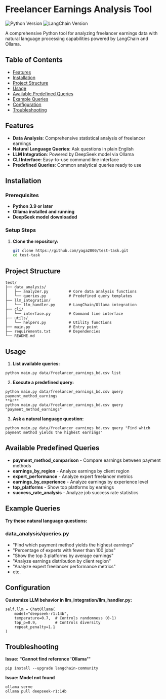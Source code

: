 # Freelancer Earnings Analysis Tool

![Python Version](https://img.shields.io/badge/python-3.9%2B-blue)
![LangChain Version](https://img.shields.io/badge/LangChain-0.1%2B-orange)

A comprehensive Python tool for analyzing freelancer earnings data with natural language processing capabilities powered by LangChain and Ollama.

## Table of Contents
- [Features](#features)
- [Installation](#installation)
- [Project Structure](#project-structure)
- [Usage](#usage)
- [Available Predefined Queries](#available-predefined-queries)
- [Example Queries](#example-queries)
- [Configuration](#configuration)
- [Troubleshooting](#troubleshooting)

## Features

- **Data Analysis**: Comprehensive statistical analysis of freelancer earnings
- **Natural Language Queries**: Ask questions in plain English
- **LLM Integration**: Powered by DeepSeek model via Ollama
- **CLI Interface**: Easy-to-use command line interface
- **Predefined Queries**: Common analytical queries ready to use

## Installation

### Prerequisites

- **Python 3.9 or later**
- **Ollama installed and running**
- **DeepSeek model downloaded**

### Setup Steps

1. **Clone the repository:**
   ```bash
   git clone https://github.com/yaga2000/test-task.git
   cd test-task
   ```
   
## Project Structure

```
test/
├── data_analysis/
│   ├── analyzer.py         # Core data analysis functions
│   └── queries.py          # Predefined query templates
├── llm_integration/
│   └── llm_handler.py      # LangChain/Ollama integration
├── cli/
│   └── interface.py        # Command line interface
├── utils/
│   └── helpers.py          # Utility functions
├── main.py                 # Entry point
├── requirements.txt        # Dependencies
└── README.md   
```

## Usage
1. **List available queries:**
```
python main.py data/freelancer_earnings_bd.csv list
```

2. **Execute a predefined query:**
```
python main.py data/freelancer_earnings_bd.csv query payment_method_earnings
**or**
python main.py data/freelancer_earnings_bd.csv query "payment_method_earnings"
```

3. **Ask a natural language question:**
```
python main.py data/freelancer_earnings_bd.csv query "Find which payment method yields the highest earnings"
```
## Available Predefined Queries

- **payment_method_comparison**	- Compare earnings between payment methods
- **earnings_by_region** - Analyze earnings by client region
- **expert_performance**	- Analyze expert freelancer metrics
- **earnings_by_experience**	- Analyze earnings by experience level
- **top_platforms**	- Show top platforms by earnings
- **success_rate_analysis**	- Analyze job success rate statistics

## Example Queries
**Try these natural language questions:**
### data_analysis/queries.py
- "Find which payment method yields the highest earnings"
- "Percentage of experts with fewer than 100 jobs"
- "Show the top 3 platforms by average earnings"
- "Analyze earnings distribution by client region"
- "Analyze expert freelancer performance metrics"
- etc.

## Configuration

**Customize LLM behavior in llm_integration/llm_handler.py:**

```
self.llm = ChatOllama(
    model="deepseek-r1:14b",
    temperature=0.7,  # Controls randomness (0-1)
    top_p=0.9,        # Controls diversity
    repeat_penalty=1.1
)
```

## Troubleshooting
**Issue: "Cannot find reference 'Ollama'"**

```
pip install --upgrade langchain-community
```
**Issue: Model not found**

```
ollama serve
ollama pull deepseek-r1:14b
```
